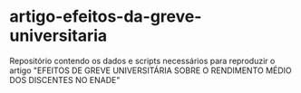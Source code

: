 # artigo-efeitos-da-greve-universitaria
 Repositório contendo os dados e scripts necessários para reproduzir o artigo "EFEITOS DE GREVE UNIVERSITÁRIA SOBRE O RENDIMENTO MÉDIO DOS DISCENTES NO ENADE"
